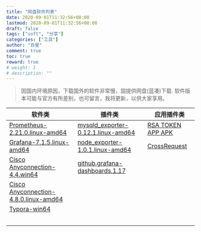 ```yaml
---
title: "网盘软件列表"
date: 2020-09-01T11:32:56+08:00
lastmod: 2020-09-01T11:32:56+08:00
draft: false
tags: ["soft", "分享"]
categories: ["工具"]
author: "百里"
comment: true
toc: true
reward: true
# weight: 1
# description: ""
---
```


> 因国内环境原因，下载国外的软件非常慢，固提供网盘(蓝凑)下载. 软件版本可能与官方有所差别，也可留言，我将更新，以供大家享用。

| 软件类                                                       | 插件类                                                       | 应用插件类                                                  |
| ------------------------------------------------------------ | ------------------------------------------------------------ | ----------------------------------------------------------- |
| [Prometheus-2.21.0.linux-amd64](https://freemt.lanzous.com/iXVhLg8exlc) | [mysqld_exporter-0.12.1.linux-amd64](https://freemt.lanzous.com/id5UKg94adc) | [RSA TOKEN APP APK](https://freemt.lanzous.com/id5UKg94adc) |
| [Grafana-7.1.5.linux-amd64](https://freemt.lanzous.com/iQEcXg8f8qd) | [node_exporter-1.0.1.linux-amd64](https://freemt.lanzous.com/id5UKg94adc) | [CrossRequest](https://freemt.lanzous.com/i0pDFfo582j)      |
| [Cisco Anyconnection-4.4.win64](https://freemt.lanzous.com/i3eZ0fo47hc) | [github.grafana-dashboards.1.17](https://freemt.lanzous.com/ijTsPg9c4hi) |                                                             |
| [Cisco Anyconnection-4.8.0.linux-amd64](https://freemt.lanzous.com/iu190fo5lyj) |                                                              |                                                             |
| [Typora-win64](https://freemt.lanzous.com/ilpt6fpigcb)       |                                                              |                                                             |
|                                                              |                                                              |                                                             |
|                                                              |                                                              |                                                             |
|                                                              |                                                              |                                                             |
|                                                              |                                                              |                                                             |
|                                                              |                                                              |                                                             |

